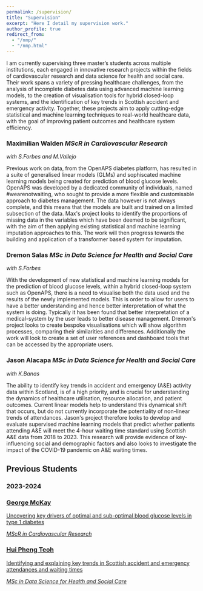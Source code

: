 ```yaml
---
permalink: /supervision/
title: "Supervision"
excerpt: "Here I detail my supervision work."
author_profile: true
redirect_from: 
  - "/nmp/"
  - "/nmp.html"
---
```


I am currently supervising three master’s students across multiple institutions, each engaged in innovative research projects within the fields of cardiovascular research and data science for health and social care. Their work spans a variety of pressing healthcare challenges, from the analysis of incomplete diabetes data using advanced machine learning models, to the creation of visualisation tools for hybrid closed-loop systems, and the identification of key trends in Scottish accident and emergency activity. Together, these projects aim to apply cutting-edge statistical and machine learning techniques to real-world healthcare data, with the goal of improving patient outcomes and healthcare system efficiency.

### Maximilian Walden *MScR in Cardiovascular Research*
*with S.Forbes and M.Vallejo* 

Previous work on data, from the OpenAPS diabetes platform, has resulted in a suite of generalised linear models (GLMs) and sophiscated machine learning models being created for prediction of blood glucose levels. OpenAPS was developed by a dedicated community of individuals, named #wearenotwaiting, who sought to provide a more flexible and customisable approach to diabetes management. The data however is not always complete, and this means that the models are built and trained on a limited subsection of the data. Max's project looks to identify the proportions of missing data in the variables which have been deemed to be significant, with the aim of then applying existing statistical and machine learning imputation approaches to this. The work will then progress towards the building and application of a transformer based system for imputation.

### Dremon Salas *MSc in Data Science for Health and Social Care*
*with S.Forbes* 

With the development of new statistical and machine learning models for the prediction of blood glucose levels, within a hybrid closed-loop system such as OpenAPS, there is a need to visualise both the data used and the results of the newly implemented models. This is order to allow for users to have a better understanding and hence better interpretation of what the system is doing. Typically it has been found that better interpretation of a medical-system by the user leads to better disease management. Dremon's project looks to create bespoke visualisations which will show algorithm processes, comparing their similarities and differences. Additionally the work will look to create a set of user references and dashboard tools that can be accessed by the appropriate users.

### Jason Alacapa *MSc in Data Science for Health and Social Care*
*with K.Banas* 

The ability to identify key trends in accident and emergency (A&E) activity data within Scotland, is of a high priority, and is crucial for understanding the dynamics of healthcare utilisation, resource allocation, and patient outcomes. Current linear models help to understand this dynamical shift that occurs, but do not currently incorporate the potentiality of non-linear trends of attendances. Jason's project therefore looks to develop and evaluate supervised machine learning models that predict whether patients attending A&E will meet the 4-hour waiting time standard using Scottish A&E data from 2018 to 2023. This research will provide evidence of key-influencing social and demographic factors and also looks to investigate the impact of the COVID-19 pandemic on A&E waiting times.

## Previous Students

### 2023-2024

<div class="student-tiles">
  <a href="{{ site.baseurl }}/supervision/george-mckay/" class="student-tile">
    <div class="student-tile-content">
      <h3>George McKay</h3>
      <p>Uncovering key drivers of optimal and sub-optimal blood glucose levels in type 1 diabetes</p>
      <p><em>MScR in Cardiovascular Research</em></p> <!-- Italicised degree title -->
    </div>
  </a>
  
  <a href="{{ site.baseurl }}/supervision/hui-pheng-teoh/" class="student-tile">
    <div class="student-tile-content">
      <h3>Hui Pheng Teoh</h3>
      <p>Identifying and explaining key trends in Scottish accident and emergency attendances and waiting times</p>
      <p><em>MSc in Data Science for Health and Social Care</em></p> <!-- Italicised degree title -->
    </div>
  </a>
</div>